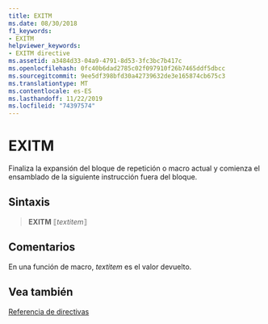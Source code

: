 ```yaml
---
title: EXITM
ms.date: 08/30/2018
f1_keywords:
- EXITM
helpviewer_keywords:
- EXITM directive
ms.assetid: a3484d33-04a9-4791-8d53-3fc3bc7b417c
ms.openlocfilehash: 0fc40b6dad2785c02f097910f26b7465ddf5dbcc
ms.sourcegitcommit: 9ee5df398bfd30a42739632de3e165874cb675c3
ms.translationtype: MT
ms.contentlocale: es-ES
ms.lasthandoff: 11/22/2019
ms.locfileid: "74397574"
---
```

# <a name="exitm"></a>EXITM

Finaliza la expansión del bloque de repetición o macro actual y comienza el ensamblado de la siguiente instrucción fuera del bloque.

## <a name="syntax"></a>Sintaxis

> **EXITM** ⟦*textitem*⟧

## <a name="remarks"></a>Comentarios

En una función de macro, *textitem* es el valor devuelto.

## <a name="see-also"></a>Vea también

[Referencia de directivas](directives-reference.md)
